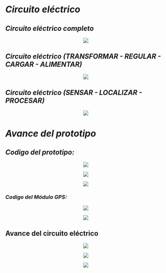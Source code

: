 
 # *Circuito eléctrico*

## *Circuito eléctrico completo*

<p align="center" float="left">  <img src="https://github.com/GreisyJhoana05/Grupo2-FdD/blob/main/FdD/Imagenes/Esquem%C3%A1tico%2C%20Simulaci%C3%B3n%20y%20Prototipado/Schematic_ESQUEMA-ELECTR%C3%93NICO_2024-05-29%20(1).png"  /> </p>

## *Circuito eléctrico (TRANSFORMAR - REGULAR - CARGAR - ALIMENTAR)*

<p align="center" float="left">  <img src="https://github.com/GreisyJhoana05/Grupo2-FdD/blob/main/FdD/Imagenes/Esquem%C3%A1tico%2C%20Simulaci%C3%B3n%20y%20Prototipado/esquema1.png" /> </p>

## *Circuito eléctrico (SENSAR - LOCALIZAR - PROCESAR)*

<p align="center" float="left">  <img src="https://github.com/GreisyJhoana05/Grupo2-FdD/blob/main/FdD/Imagenes/Esquem%C3%A1tico%2C%20Simulaci%C3%B3n%20y%20Prototipado/esquema2.png"  /> </p>


# *Avance del prototipo*

## *Codigo del prototipo:*

<p align="center" float="left">  <img src="https://github.com/GreisyJhoana05/Grupo2-FdD/blob/main/FdD/Imagenes/Esquem%C3%A1tico%2C%20Simulaci%C3%B3n%20y%20Prototipado/codigo1.png"/> </p>

<p align="center" float="left">  <img src="https://github.com/GreisyJhoana05/Grupo2-FdD/blob/main/FdD/Imagenes/Esquem%C3%A1tico%2C%20Simulaci%C3%B3n%20y%20Prototipado/codigo2.png" /> </p>

<p align="center" float="left">  <img src="https://github.com/GreisyJhoana05/Grupo2-FdD/blob/main/FdD/Imagenes/Esquem%C3%A1tico%2C%20Simulaci%C3%B3n%20y%20Prototipado/codigo3.png"  /> </p>

### *Codigo del Módulo GPS:*

<p align="center" float="left">  <img src="https://github.com/GreisyJhoana05/Grupo2-FdD/blob/main/FdD/Imagenes/Esquem%C3%A1tico%2C%20Simulaci%C3%B3n%20y%20Prototipado/GPS1.png"  /> </p>

<p align="center" float="left">  <img src="https://github.com/GreisyJhoana05/Grupo2-FdD/blob/main/FdD/Imagenes/Esquem%C3%A1tico%2C%20Simulaci%C3%B3n%20y%20Prototipado/GPS2.png"  /> </p>

## Avance del circuito eléctrico

<p align="center" float="left">  <img src="https://github.com/GreisyJhoana05/Grupo2-FdD/blob/main/FdD/Imagenes/Esquem%C3%A1tico%2C%20Simulaci%C3%B3n%20y%20Prototipado/prototipo1.jpg"  /> </p>

<p align="center" float="left">  <img src="https://github.com/GreisyJhoana05/Grupo2-FdD/blob/main/FdD/Imagenes/Esquem%C3%A1tico%2C%20Simulaci%C3%B3n%20y%20Prototipado/PROTOTIPO2.jpg"  /> </p>

<p align="center" float="left">  <img src="https://github.com/GreisyJhoana05/Grupo2-FdD/blob/main/FdD/Imagenes/Esquem%C3%A1tico%2C%20Simulaci%C3%B3n%20y%20Prototipado/PROTOTIPO3.jpg"  /> </p>
